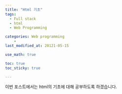 ```yaml
---
title: "Html 기초"
tags:
  - Full stack
  - html
  - Web Programming

categories: Web programming
    - 
last_modified_at: 20121-05-15

use_math: true

toc: true
toc_sticky: true

---
```


이번 포스트에서는 html의 기초에 대해
공부하도록 하겠습니다.